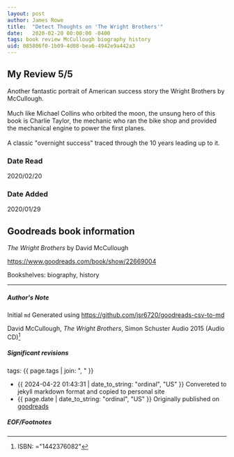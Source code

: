 ```yaml
---
layout: post
author: James Rowe
title:  "Detect Thoughts on 'The Wright Brothers'"
date:   2020-02-20 00:00:00 -0400
tags: book review McCullough biography history
uid: 085806f0-1b09-4d08-bea6-4942e9a442a3
---
```


<!-- highly dependent on how you personally use jekyll templates, and how you want this to show up -->
<!-- escape any jekyll keys with double brackets -->

## My Review 5/5

Another fantastic portrait of American success story the Wright Brothers by McCullough.<br/><br/>Much like Michael Collins who orbited the moon, the unsung hero of this book is Charlie Taylor, the mechanic who ran the bike shop and provided the mechanical engine to power the first planes.<br/><br/>A classic "overnight success" traced through the 10 years leading up to it.

### Date Read
2020/02/20

### Date Added
2020/01/29

## Goodreads book information

*The Wright Brothers* by David McCullough

https://www.goodreads.com/book/show/22669004

Bookshelves: biography, history

---

##### Author's Note

Initial `md` Generated using https://github.com/jsr6720/goodreads-csv-to-md

David McCullough, *The Wright Brothers*,  Simon  Schuster Audio 2015 (Audio CD)[^1]

##### Significant revisions

tags: {{ page.tags | join: ", " }} <!-- todo move this somewhere -->

- {{ 2024-04-22 01:43:31 | date_to_string: "ordinal", "US" }} Convereted to jekyll markdown format and copied to personal site
- {{ page.date | date_to_string: "ordinal", "US" }} Originally published on [goodreads](https://www.goodreads.com)

##### EOF/Footnotes

[^1]: ISBN: ="1442376082"
